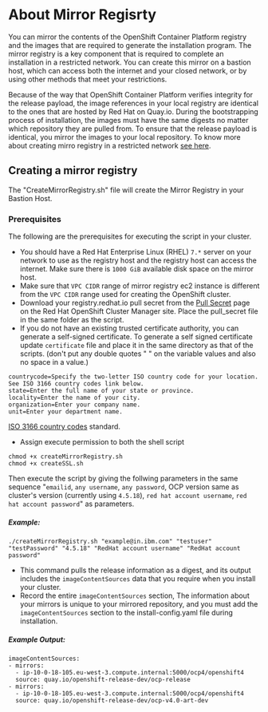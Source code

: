# About Mirror Regisrty

  
You can mirror the contents of the OpenShift Container Platform registry and the images that are required to generate the installation program. The mirror registry is a key component that is required to complete an installation in a restricted network. You can create this mirror on a bastion host, which can access both the internet and your closed network, or by using other methods that meet your restrictions. 

Because of the way that OpenShift Container Platform verifies integrity for the release payload, the image references in your local registry are identical to the ones that are hosted by Red Hat on Quay.io. During the bootstrapping process of installation, the images must have the same digests no matter which repository they are pulled from. To ensure that the release payload is identical, you mirror the images to your local repository. To know more about creating mirro registry in a restricted network [see here](https://docs.openshift.com/container-platform/4.5/installing/install_config/installing-restricted-networks-preparations.html).

## Creating a mirror registry

The "CreateMirrorRegistry.sh" file will create the Mirror Registry in your Bastion Host.

### Prerequisites

The following are the prerequisites for executing the script in your cluster.

   * You should have a Red Hat Enterprise Linux (RHEL) `7.*` server on your network to use as the registry host and the registry host can access the internet. Make sure there is `1000 GiB` available disk space on the mirror host.
   * Make sure that `VPC CIDR` range of mirror registry ec2 instance is different from the `VPC CIDR` range used for creating the OpenShift cluster.
   * Download your registry.redhat.io pull secret from the [Pull Secret](https://cloud.redhat.com/openshift/install/pull-secret) page on the Red Hat OpenShift Cluster Manager site. Place the pull_secret file in the same folder as the script.
   * If you do not have an existing trusted certificate authority, you can generate a self-signed certificate. To generate a self signed certificate update `certificate` file and place it in the same directory as that of the scripts. (don't put any double quotes " " on the variable values and also no space in a value.)
   ```
   countrycode=Specify the two-letter ISO country code for your location. See ISO 3166 country codes link below.
   state=Enter the full name of your state or province.
   locality=Enter the name of your city.
   organization=Enter your company name.
   unit=Enter your department name.
   ```
   [ISO 3166 country codes](https://www.iso.org/iso-3166-country-codes.html) standard.
   * Assign execute permission to both the shell script
   ```
   chmod +x createMirrorRegistry.sh
   chmod +x createSSL.sh
   ```
 Then execute the script by giving the follwing parameters in the same sequence "`emailid`, `any username`, `any password`, OCP version same as cluster's version (currently using `4.5.18`), `red hat account username`, `red hat account password`" as parameters.

##### Example:

  ```
  ./createMirrorRegistry.sh "example@in.ibm.com" "testuser" "testPassword" "4.5.18" "RedHat account username" "RedHat account password"
  ```
   * This command pulls the release information as a digest, and its output includes the `imageContentSources` data that you require when you install your cluster.
   * Record the entire `imageContentSources` section, The information about your mirrors is unique to your mirrored repository, and you must add the `imageContentSources` section to the install-config.yaml file during installation.

##### Example Output:

```
imageContentSources:
- mirrors:
  - ip-10-0-18-105.eu-west-3.compute.internal:5000/ocp4/openshift4
  source: quay.io/openshift-release-dev/ocp-release
- mirrors:
  - ip-10-0-18-105.eu-west-3.compute.internal:5000/ocp4/openshift4
  source: quay.io/openshift-release-dev/ocp-v4.0-art-dev
```
